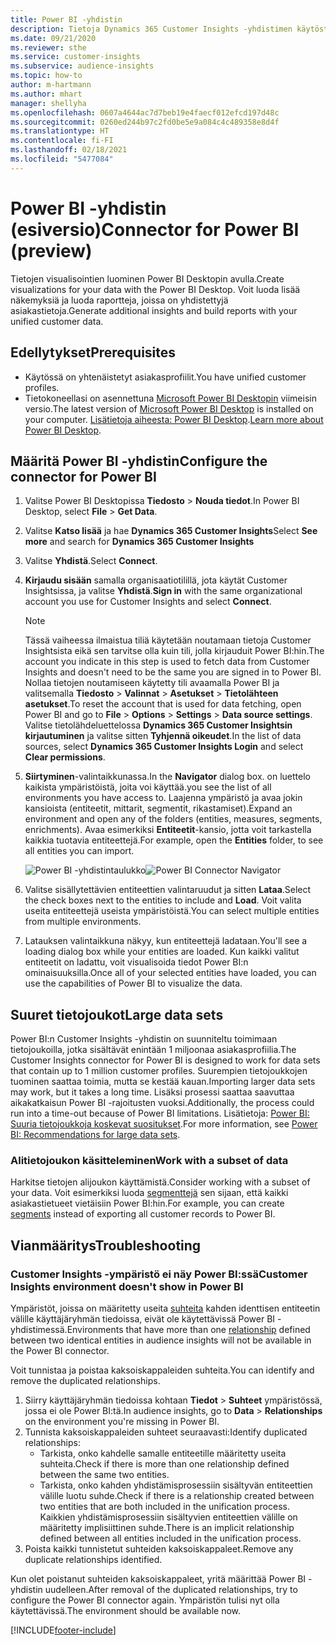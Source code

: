 ```yaml
---
title: Power BI -yhdistin
description: Tietoja Dynamics 365 Customer Insights -yhdistimen käytöstä Power BI:ssä.
ms.date: 09/21/2020
ms.reviewer: sthe
ms.service: customer-insights
ms.subservice: audience-insights
ms.topic: how-to
author: m-hartmann
ms.author: mhart
manager: shellyha
ms.openlocfilehash: 0607a4644ac7d7beb19e4faecf012efcd197d48c
ms.sourcegitcommit: 0260ed244b97c2fd0be5e9a084c4c489358e8d4f
ms.translationtype: HT
ms.contentlocale: fi-FI
ms.lasthandoff: 02/18/2021
ms.locfileid: "5477084"
---
```

# <a name="connector-for-power-bi-preview"></a><span data-ttu-id="abe5b-103">Power BI -yhdistin (esiversio)</span><span class="sxs-lookup"><span data-stu-id="abe5b-103">Connector for Power BI (preview)</span></span>

<span data-ttu-id="abe5b-104">Tietojen visualisointien luominen Power BI Desktopin avulla.</span><span class="sxs-lookup"><span data-stu-id="abe5b-104">Create visualizations for your data with the Power BI Desktop.</span></span> <span data-ttu-id="abe5b-105">Voit luoda lisää näkemyksiä ja luoda raportteja, joissa on yhdistettyjä asiakastietoja.</span><span class="sxs-lookup"><span data-stu-id="abe5b-105">Generate additional insights and build reports with your unified customer data.</span></span>

## <a name="prerequisites"></a><span data-ttu-id="abe5b-106">Edellytykset</span><span class="sxs-lookup"><span data-stu-id="abe5b-106">Prerequisites</span></span>

- <span data-ttu-id="abe5b-107">Käytössä on yhtenäistetyt asiakasprofiilit.</span><span class="sxs-lookup"><span data-stu-id="abe5b-107">You have unified customer profiles.</span></span>
- <span data-ttu-id="abe5b-108">Tietokoneellasi on asennettuna [Microsoft Power BI Desktopin](https://powerbi.microsoft.com/desktop/) viimeisin versio.</span><span class="sxs-lookup"><span data-stu-id="abe5b-108">The latest version of [Microsoft Power BI Desktop](https://powerbi.microsoft.com/desktop/) is installed on your computer.</span></span> <span data-ttu-id="abe5b-109">[Lisätietoja aiheesta: Power BI Desktop](https://docs.microsoft.com/power-bi/desktop-what-is-desktop).</span><span class="sxs-lookup"><span data-stu-id="abe5b-109">[Learn more about Power BI Desktop](https://docs.microsoft.com/power-bi/desktop-what-is-desktop).</span></span>

## <a name="configure-the-connector-for-power-bi"></a><span data-ttu-id="abe5b-110">Määritä Power BI -yhdistin</span><span class="sxs-lookup"><span data-stu-id="abe5b-110">Configure the connector for Power BI</span></span>

1. <span data-ttu-id="abe5b-111">Valitse Power BI Desktopissa **Tiedosto** > **Nouda tiedot**.</span><span class="sxs-lookup"><span data-stu-id="abe5b-111">In Power BI Desktop, select **File** > **Get Data**.</span></span>

1. <span data-ttu-id="abe5b-112">Valitse **Katso lisää** ja hae **Dynamics 365 Customer Insights**</span><span class="sxs-lookup"><span data-stu-id="abe5b-112">Select **See more** and search for **Dynamics 365 Customer Insights**</span></span>

1. <span data-ttu-id="abe5b-113">Valitse **Yhdistä**.</span><span class="sxs-lookup"><span data-stu-id="abe5b-113">Select **Connect**.</span></span>

1. <span data-ttu-id="abe5b-114">**Kirjaudu sisään** samalla organisaatiotilillä, jota käytät Customer Insightsissa, ja valitse **Yhdistä**.</span><span class="sxs-lookup"><span data-stu-id="abe5b-114">**Sign in** with the same organizational account you use for Customer Insights and select **Connect**.</span></span>
   > [!NOTE]
   > <span data-ttu-id="abe5b-115">Tässä vaiheessa ilmaistua tiliä käytetään noutamaan tietoja Customer Insightsista eikä sen tarvitse olla kuin tili, jolla kirjauduit Power BI:hin.</span><span class="sxs-lookup"><span data-stu-id="abe5b-115">The account you indicate in this step is used to fetch data from Customer Insights and doesn't need to be the same you are signed in to Power BI.</span></span> <span data-ttu-id="abe5b-116">Nollaa tietojen noutamiseen käytetty tili avaamalla Power BI ja valitsemalla **Tiedosto** > **Valinnat** > **Asetukset** > **Tietolähteen asetukset**.</span><span class="sxs-lookup"><span data-stu-id="abe5b-116">To reset the account that is used for data fetching, open Power BI and go to **File** > **Options** > **Settings** > **Data source settings**.</span></span> <span data-ttu-id="abe5b-117">Valitse tietolähdeluettelossa **Dynamics 365 Customer Insightsin kirjautuminen** ja valitse sitten **Tyhjennä oikeudet**.</span><span class="sxs-lookup"><span data-stu-id="abe5b-117">In the list of data sources, select **Dynamics 365 Customer Insights Login** and select **Clear permissions**.</span></span>  

1. <span data-ttu-id="abe5b-118">**Siirtyminen**-valintaikkunassa.</span><span class="sxs-lookup"><span data-stu-id="abe5b-118">In the **Navigator** dialog box.</span></span> <span data-ttu-id="abe5b-119">on luettelo kaikista ympäristöistä, joita voi käyttää.</span><span class="sxs-lookup"><span data-stu-id="abe5b-119">you see the list of all environments you have access to.</span></span> <span data-ttu-id="abe5b-120">Laajenna ympäristö ja avaa jokin kansioista (entiteetit, mittarit, segmentit, rikastamiset).</span><span class="sxs-lookup"><span data-stu-id="abe5b-120">Expand an environment and open any of the folders (entities, measures, segments, enrichments).</span></span> <span data-ttu-id="abe5b-121">Avaa esimerkiksi **Entiteetit**-kansio, jotta voit tarkastella kaikkia tuotavia entiteettejä.</span><span class="sxs-lookup"><span data-stu-id="abe5b-121">For example, open the **Entities** folder, to see all entities you can import.</span></span>

   <span data-ttu-id="abe5b-122">![Power BI -yhdistintaulukko](media/power-bi-navigator.png "Power BI -yhdistintaulukko")</span><span class="sxs-lookup"><span data-stu-id="abe5b-122">![Power BI Connector Navigator](media/power-bi-navigator.png "Power BI Connector Navigator")</span></span>

1. <span data-ttu-id="abe5b-123">Valitse sisällytettävien entiteettien valintaruudut ja sitten **Lataa**.</span><span class="sxs-lookup"><span data-stu-id="abe5b-123">Select the check boxes next to the entities to include and **Load**.</span></span> <span data-ttu-id="abe5b-124">Voit valita useita entiteettejä useista ympäristöistä.</span><span class="sxs-lookup"><span data-stu-id="abe5b-124">You can select multiple entities from multiple environments.</span></span>

1. <span data-ttu-id="abe5b-125">Latauksen valintaikkuna näkyy, kun entiteettejä ladataan.</span><span class="sxs-lookup"><span data-stu-id="abe5b-125">You'll see a loading dialog box while your entities are loaded.</span></span> <span data-ttu-id="abe5b-126">Kun kaikki valitut entiteetit on ladattu, voit visualisoida tiedot Power BI:n ominaisuuksilla.</span><span class="sxs-lookup"><span data-stu-id="abe5b-126">Once all of your selected entities have loaded, you can use the capabilities of Power BI to visualize the data.</span></span>

## <a name="large-data-sets"></a><span data-ttu-id="abe5b-127">Suuret tietojoukot</span><span class="sxs-lookup"><span data-stu-id="abe5b-127">Large data sets</span></span>

<span data-ttu-id="abe5b-128">Power BI:n Customer Insights -yhdistin on suunniteltu toimimaan tietojoukoilla, jotka sisältävät enintään 1 miljoonaa asiakasprofiilia.</span><span class="sxs-lookup"><span data-stu-id="abe5b-128">The Customer Insights connector for Power BI is designed to work for data sets that contain up to 1 million customer profiles.</span></span> <span data-ttu-id="abe5b-129">Suurempien tietojoukkojen tuominen saattaa toimia, mutta se kestää kauan.</span><span class="sxs-lookup"><span data-stu-id="abe5b-129">Importing larger data sets may work, but it takes a long time.</span></span> <span data-ttu-id="abe5b-130">Lisäksi prosessi saattaa saavuttaa aikakatkaisun Power BI -rajoitusten vuoksi.</span><span class="sxs-lookup"><span data-stu-id="abe5b-130">Additionally, the process could run into a time-out because of Power BI limitations.</span></span> <span data-ttu-id="abe5b-131">Lisätietoja: [Power BI: Suuria tietojoukkoja koskevat suositukset](https://docs.microsoft.com/power-bi/admin/service-premium-what-is#large-datasets).</span><span class="sxs-lookup"><span data-stu-id="abe5b-131">For more information, see [Power BI: Recommendations for large data sets](https://docs.microsoft.com/power-bi/admin/service-premium-what-is#large-datasets).</span></span> 

### <a name="work-with-a-subset-of-data"></a><span data-ttu-id="abe5b-132">Alitietojoukon käsitteleminen</span><span class="sxs-lookup"><span data-stu-id="abe5b-132">Work with a subset of data</span></span>

<span data-ttu-id="abe5b-133">Harkitse tietojen alijoukon käyttämistä.</span><span class="sxs-lookup"><span data-stu-id="abe5b-133">Consider working with a subset of your data.</span></span> <span data-ttu-id="abe5b-134">Voit esimerkiksi luoda [segmenttejä](segments.md) sen sijaan, että kaikki asiakastietueet vietäisiin Power BI:hin.</span><span class="sxs-lookup"><span data-stu-id="abe5b-134">For example, you can create [segments](segments.md) instead of exporting all customer records to Power BI.</span></span>

## <a name="troubleshooting"></a><span data-ttu-id="abe5b-135">Vianmääritys</span><span class="sxs-lookup"><span data-stu-id="abe5b-135">Troubleshooting</span></span>

### <a name="customer-insights-environment-doesnt-show-in-power-bi"></a><span data-ttu-id="abe5b-136">Customer Insights -ympäristö ei näy Power BI:ssä</span><span class="sxs-lookup"><span data-stu-id="abe5b-136">Customer Insights environment doesn't show in Power BI</span></span>

<span data-ttu-id="abe5b-137">Ympäristöt, joissa on määritetty useita [suhteita](relationships.md) kahden identtisen entiteetin välille käyttäjäryhmän tiedoissa, eivät ole käytettävissä Power BI -yhdistimessä.</span><span class="sxs-lookup"><span data-stu-id="abe5b-137">Environments that have more than one [relationship](relationships.md) defined between two identical entities in audience insights will not be available in the Power BI connector.</span></span>

<span data-ttu-id="abe5b-138">Voit tunnistaa ja poistaa kaksoiskappaleiden suhteita.</span><span class="sxs-lookup"><span data-stu-id="abe5b-138">You can identify and remove the duplicated relationships.</span></span>

1. <span data-ttu-id="abe5b-139">Siirry käyttäjäryhmän tiedoissa kohtaan **Tiedot** > **Suhteet** ympäristössä, jossa ei ole Power BI:tä.</span><span class="sxs-lookup"><span data-stu-id="abe5b-139">In audience insights, go to **Data** > **Relationships** on the environment you're missing in Power BI.</span></span>
2. <span data-ttu-id="abe5b-140">Tunnista kaksoiskappaleiden suhteet seuraavasti:</span><span class="sxs-lookup"><span data-stu-id="abe5b-140">Identify duplicated relationships:</span></span>
   - <span data-ttu-id="abe5b-141">Tarkista, onko kahdelle samalle entiteetille määritetty useita suhteita.</span><span class="sxs-lookup"><span data-stu-id="abe5b-141">Check if there is more than one relationship defined between the same two entities.</span></span>
   - <span data-ttu-id="abe5b-142">Tarkista, onko kahden yhdistämisprosessiin sisältyvän entiteettien välille luotu suhde.</span><span class="sxs-lookup"><span data-stu-id="abe5b-142">Check if there is a relationship created between two entities that are both included in the unification process.</span></span> <span data-ttu-id="abe5b-143">Kaikkien yhdistämisprosessiin sisältyvien entiteettien välille on määritetty implisiittinen suhde.</span><span class="sxs-lookup"><span data-stu-id="abe5b-143">There is an implicit relationship defined between all entities included in the unification process.</span></span>
3. <span data-ttu-id="abe5b-144">Poista kaikki tunnistetut suhteiden kaksoiskappaleet.</span><span class="sxs-lookup"><span data-stu-id="abe5b-144">Remove any duplicate relationships identified.</span></span>

<span data-ttu-id="abe5b-145">Kun olet poistanut suhteiden kaksoiskappaleet, yritä määrittää Power BI -yhdistin uudelleen.</span><span class="sxs-lookup"><span data-stu-id="abe5b-145">After removal of the duplicated relationships, try to configure the Power BI connector again.</span></span> <span data-ttu-id="abe5b-146">Ympäristön tulisi nyt olla käytettävissä.</span><span class="sxs-lookup"><span data-stu-id="abe5b-146">The environment should be available now.</span></span>

[!INCLUDE[footer-include](../includes/footer-banner.md)]

